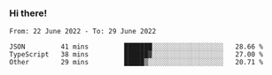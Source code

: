 ### Hi there!

<!--START_SECTION:waka-->

```text
From: 22 June 2022 - To: 29 June 2022

JSON         41 mins         ███████░░░░░░░░░░░░░░░░░░   28.66 %
TypeScript   38 mins         ██████▓░░░░░░░░░░░░░░░░░░   27.00 %
Other        29 mins         █████▒░░░░░░░░░░░░░░░░░░░   20.71 %
```

<!--END_SECTION:waka-->
